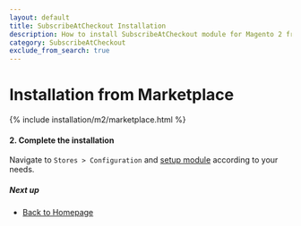 ```yaml
---
layout: default
title: SubscribeAtCheckout Installation
description: How to install SubscribeAtCheckout module for Magento 2 from marketplace
category: SubscribeAtCheckout
exclude_from_search: true
---
```


# Installation from Marketplace

{% include installation/m2/marketplace.html %}

#### 2. Complete the installation

Navigate to `Stores > Configuration` and
[setup module](/m2/extensions/subscribe-at-checkout/configuration/) according
to your needs.

##### Next up

- [Back to Homepage](../)
